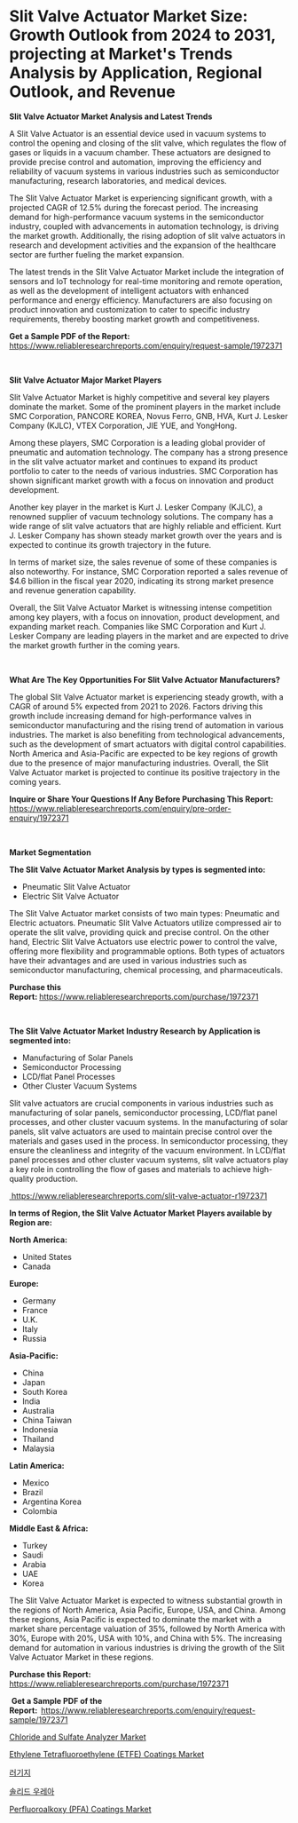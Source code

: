 <p><h1>Slit Valve Actuator Market Size: Growth Outlook from 2024 to 2031, projecting at Market's Trends Analysis by Application, Regional Outlook, and Revenue</h1></p><p><strong>Slit Valve Actuator Market Analysis and Latest Trends</strong></p>
<p><p>A Slit Valve Actuator is an essential device used in vacuum systems to control the opening and closing of the slit valve, which regulates the flow of gases or liquids in a vacuum chamber. These actuators are designed to provide precise control and automation, improving the efficiency and reliability of vacuum systems in various industries such as semiconductor manufacturing, research laboratories, and medical devices.</p><p>The Slit Valve Actuator Market is experiencing significant growth, with a projected CAGR of 12.5% during the forecast period. The increasing demand for high-performance vacuum systems in the semiconductor industry, coupled with advancements in automation technology, is driving the market growth. Additionally, the rising adoption of slit valve actuators in research and development activities and the expansion of the healthcare sector are further fueling the market expansion.</p><p>The latest trends in the Slit Valve Actuator Market include the integration of sensors and IoT technology for real-time monitoring and remote operation, as well as the development of intelligent actuators with enhanced performance and energy efficiency. Manufacturers are also focusing on product innovation and customization to cater to specific industry requirements, thereby boosting market growth and competitiveness.</p></p>
<p><strong>Get a Sample PDF of the Report:&nbsp;</strong> <a href="https://www.reliableresearchreports.com/enquiry/request-sample/1972371">https://www.reliableresearchreports.com/enquiry/request-sample/1972371</a></p>
<p>&nbsp;</p>
<p><strong>Slit Valve Actuator Major Market Players</strong></p>
<p><p>Slit Valve Actuator Market is highly competitive and several key players dominate the market. Some of the prominent players in the market include SMC Corporation, PANCORE KOREA, Novus Ferro, GNB, HVA, Kurt J. Lesker Company (KJLC), VTEX Corporation, JIE YUE, and YongHong.</p><p>Among these players, SMC Corporation is a leading global provider of pneumatic and automation technology. The company has a strong presence in the slit valve actuator market and continues to expand its product portfolio to cater to the needs of various industries. SMC Corporation has shown significant market growth with a focus on innovation and product development.</p><p>Another key player in the market is Kurt J. Lesker Company (KJLC), a renowned supplier of vacuum technology solutions. The company has a wide range of slit valve actuators that are highly reliable and efficient. Kurt J. Lesker Company has shown steady market growth over the years and is expected to continue its growth trajectory in the future.</p><p>In terms of market size, the sales revenue of some of these companies is also noteworthy. For instance, SMC Corporation reported a sales revenue of $4.6 billion in the fiscal year 2020, indicating its strong market presence and revenue generation capability.</p><p>Overall, the Slit Valve Actuator Market is witnessing intense competition among key players, with a focus on innovation, product development, and expanding market reach. Companies like SMC Corporation and Kurt J. Lesker Company are leading players in the market and are expected to drive the market growth further in the coming years.</p></p>
<p>&nbsp;</p>
<p><strong>What Are The Key Opportunities For Slit Valve Actuator Manufacturers?</strong></p>
<p><p>The global Slit Valve Actuator market is experiencing steady growth, with a CAGR of around 5% expected from 2021 to 2026. Factors driving this growth include increasing demand for high-performance valves in semiconductor manufacturing and the rising trend of automation in various industries. The market is also benefiting from technological advancements, such as the development of smart actuators with digital control capabilities. North America and Asia-Pacific are expected to be key regions of growth due to the presence of major manufacturing industries. Overall, the Slit Valve Actuator market is projected to continue its positive trajectory in the coming years.</p></p>
<p><strong>Inquire or Share Your Questions If Any Before Purchasing This Report:</strong> <a href="https://www.reliableresearchreports.com/enquiry/pre-order-enquiry/1972371">https://www.reliableresearchreports.com/enquiry/pre-order-enquiry/1972371</a></p>
<p>&nbsp;</p>
<p><strong>Market Segmentation</strong></p>
<p><strong>The Slit Valve Actuator Market Analysis by types is segmented into:</strong></p>
<p><ul><li>Pneumatic Slit Valve Actuator</li><li>Electric Slit Valve Actuator</li></ul></p>
<p><p>The Slit Valve Actuator market consists of two main types: Pneumatic and Electric actuators. Pneumatic Slit Valve Actuators utilize compressed air to operate the slit valve, providing quick and precise control. On the other hand, Electric Slit Valve Actuators use electric power to control the valve, offering more flexibility and programmable options. Both types of actuators have their advantages and are used in various industries such as semiconductor manufacturing, chemical processing, and pharmaceuticals.</p></p>
<p><strong>Purchase this Report:&nbsp;</strong><a href="https://www.reliableresearchreports.com/purchase/1972371">https://www.reliableresearchreports.com/purchase/1972371</a></p>
<p>&nbsp;</p>
<p><strong>The Slit Valve Actuator Market Industry Research by Application is segmented into:</strong></p>
<p><ul><li>Manufacturing of Solar Panels</li><li>Semiconductor Processing</li><li>LCD/flat Panel Processes</li><li>Other Cluster Vacuum Systems</li></ul></p>
<p><p>Slit valve actuators are crucial components in various industries such as manufacturing of solar panels, semiconductor processing, LCD/flat panel processes, and other cluster vacuum systems. In the manufacturing of solar panels, slit valve actuators are used to maintain precise control over the materials and gases used in the process. In semiconductor processing, they ensure the cleanliness and integrity of the vacuum environment. In LCD/flat panel processes and other cluster vacuum systems, slit valve actuators play a key role in controlling the flow of gases and materials to achieve high-quality production.</p></p>
<p><a href="https://www.reliableresearchreports.com/slit-valve-actuator-r1972371">&nbsp;https://www.reliableresearchreports.com/slit-valve-actuator-r1972371</a></p>
<p><strong>In terms of Region, the Slit Valve Actuator Market Players available by Region are:</strong></p>
<p>
    <p> <strong> North America: </strong>
        <ul>
            <li>United States</li>
            <li>Canada</li>
        </ul>
        </p> 
    <p> <strong> Europe: </strong>
        <ul>
            <li>Germany</li>
            <li>France</li>
            <li>U.K.</li>
            <li>Italy</li>
            <li>Russia</li>
        </ul>
        </p> 
    <p> <strong> Asia-Pacific: </strong>
        <ul>
            <li>China</li>
            <li>Japan</li>
            <li>South Korea</li>
            <li>India</li>
            <li>Australia</li>
            <li>China Taiwan</li>
            <li>Indonesia</li>
            <li>Thailand</li>
            <li>Malaysia</li>
        </ul>
        </p> 
    <p> <strong> Latin America: </strong>
        <ul>
            <li>Mexico</li>
            <li>Brazil</li>
            <li>Argentina Korea</li>
            <li>Colombia</li>
        </ul>
        </p> 
    <p> <strong> Middle East & Africa: </strong>
        <ul>
            <li>Turkey</li>
            <li>Saudi</li>
            <li>Arabia</li>
            <li>UAE</li>
            <li>Korea</li>
        </ul>
    </p>
    </p>
<p><p>The Slit Valve Actuator Market is expected to witness substantial growth in the regions of North America, Asia Pacific, Europe, USA, and China. Among these regions, Asia Pacific is expected to dominate the market with a market share percentage valuation of 35%, followed by North America with 30%, Europe with 20%, USA with 10%, and China with 5%. The increasing demand for automation in various industries is driving the growth of the Slit Valve Actuator Market in these regions.</p></p>
<p><strong>Purchase this Report: </strong><a href="https://www.reliableresearchreports.com/purchase/1972371">https://www.reliableresearchreports.com/purchase/1972371</a></p>
<p>&nbsp;<strong>Get a Sample PDF of the Report:&nbsp;&nbsp;</strong><a href="https://www.reliableresearchreports.com/enquiry/request-sample/1972371">https://www.reliableresearchreports.com/enquiry/request-sample/1972371</a></p>
<p><strong></strong></p>
<p><p><a href="https://github.com/wwwkeltoum/Market-Research-Report-List-3/blob/main/chloride-and-sulfate-analyzer-market.md">Chloride and Sulfate Analyzer Market</a></p><p><a href="https://issuu.com/reportprime-2/docs/ethylene-tetrafluoroethylene-etfe-coatings-market-">Ethylene Tetrafluoroethylene (ETFE) Coatings Market</a></p><p><a href="https://github.com/shade463/Market-Research-Report-List-1/blob/main/139808741260.md">러기지</a></p><p><a href="https://github.com/FelipeGrrady654556/Market-Research-Report-List-1/blob/main/716882341259.md">솔리드 우레아</a></p><p><a href="https://issuu.com/reportprime-2/docs/perfluoroalkoxy-pfa-coatings-market-size-2030.pptx">Perfluoroalkoxy (PFA) Coatings Market</a></p></p>